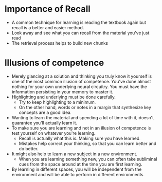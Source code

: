 # Importance of Recall
- A common technique for learning is reading the textbook again but recall is a better and easier method. 
- Look away and see what you can recall from the material you've just read 
- The retrieval process helps to build new chunks
# Illusions of competence
- Merely glancing at a solution and thinking you truly know it yourself is one of the most common illusion of competence. You've done almost nothing for your own underlying neural circuitry. You must have the information persisting in your memory to master it. 
- Highlighting and underlying must be done carefully. 
	- Try to keep highlighting to a minimum. 
	- On the other hand, words or notes in a margin that synthesize key concepts are a good idea. 
- Wanting to learn the material and spending a lot of time with it, doesn't guarantee you'll actually learn it.
- To make sure you are learning and not in an illusion of competence is test yourself on whatever you're learning. 
	- Recall is actually what this is. Making sure you have learned.
	- Mistakes help correct your thinking, so that you can learn better and do better. 
- It might also help to learn a new subject in a new environment. 
	- When you are learning something new, you can often take subliminal cues from the space around at the time you are first learning. 
- By learning in different spaces, you will be independent from the environment and will be able to perform in different environments. 